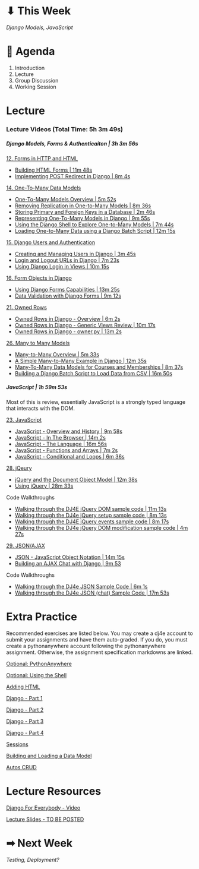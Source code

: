 # ⬇ This Week
_Django Models, JavaScript_

# 📖 Agenda
1. Introduction
2. Lecture
3. Group Discussion
4. Working Session

# Lecture
### Lecture Videos (Total Time: 5h 3m 49s)

##### Django Models, Forms & Authenticaiton | 3h 3m 56s

[12. Forms in HTTP and HTML](https://www.dj4e.com/lessons/dj4e_forms_html)
* [Building HTML Forms | 11m 48s](https://www.youtube.com/watch?v=iXgnkxwzZzM)
* [Implementing POST Redirect in Django | 8m 4s](https://www.youtube.com/watch?v=a_ahU4F1V2g)

[14. One-To-Many Data Models](https://www.dj4e.com/lessons/dj4e_one_to_many)
* [One-To-Many Models Overview | 5m 52s](https://www.youtube.com/watch?v=vgyYEE7XDzw)
* [Removing Replication in One-to-Many Models | 8m 36s](https://www.youtube.com/watch?v=JCQYxILYNIE)
* [Storing Primary and Foreign Keys in a Database | 2m 46s](https://www.youtube.com/watch?v=xmyE-zQaBEI)
* [Representing One-To-Many Models in Django | 9m 55s](https://www.youtube.com/watch?v=9t-bP963_jY)
* [Using the Django Shell to Explore One-to-Many Models | 7m 44s](https://www.youtube.com/watch?v=aGtY4xkirsE)
* [Loading One-to-Many Data using a Django Batch Script | 12m 15s](https://www.youtube.com/watch?v=4DZlvtTvSrY)

[15. Django Users and Authentication](https://www.dj4e.com/lessons/dj4e_users)
* [Creating and Managing Users in Django | 3m 45s](https://www.youtube.com/watch?v=E_X5Kr6xmNY)
* [Login and Logout URLs in Django | 7m 23s](https://www.youtube.com/watch?v=tNofsgLH7c4)
* [Using Django Login in Views | 10m 15s](https://www.youtube.com/watch?v=n5Xwqz1IJck)

[16. Form Objects in Django](https://www.dj4e.com/lessons/dj4e_forms_django)
* [Using Django Forms Capabilities | 13m 25s](https://www.youtube.com/watch?v=bYlgvmAPrp0)
* [Data Validation with Django Forms | 9m 12s](https://www.youtube.com/watch?v=kRXiMIFKzoQ)

[21. Owned Rows](https://www.dj4e.com/lessons/dj4e_owned)
* [Owned Rows in Django - Overview | 6m 2s](https://www.youtube.com/watch?v=YTK-Sx4OUqs)
* [Owned Rows in Django - Generic Views Review | 10m 17s](https://www.youtube.com/watch?v=z4iJ3Njbc9g)
* [Owned Rows in Django - owner.py | 13m 2s](https://www.youtube.com/watch?v=hznUKCsk8X8)

[26. Many to Many Models](https://www.dj4e.com/lessons/dj4e_many)
* [Many-to-Many Overview | 5m 33s](https://www.youtube.com/watch?v=JI4ZOFOubLY)
* [A Simple Many-to-Many Example in Django | 12m 35s](https://www.youtube.com/watch?v=gf2-J9YOMcc)
* [Many-To-Many Data Models for Courses and Memberships | 8m 37s](https://www.youtube.com/watch?v=kY_1a057phM)
* [Building a Django Batch Script to Load Data from CSV | 16m 50s](https://www.youtube.com/watch?v=E8y_6S2Fc5s)


##### JavaScript | 1h 59m 53s
Most of this is review, essentially JavaScript is a strongly typed language that interacts with the DOM.

[23. JavaScript](https://www.dj4e.com/lessons/dj4e_javascript)
* [JavaScript - Overview and History | 9m 58s](https://www.youtube.com/watch?v=xBpKUM1CTBQ)
* [JavaScript - In The Browser | 14m 2s](https://www.youtube.com/watch?v=wnUhEMhEeDs)
* [JavaScript - The Language | 16m 56s](https://www.youtube.com/watch?v=BtIhwBPeyp4)
* [JavaScript - Functions and Arrays | 7m 2s](https://www.youtube.com/watch?v=a7wPzoX9o_8)
* [JavaScript - Conditional and Loops | 6m 36s](https://www.youtube.com/watch?v=XtKhAo9IO5Q)

[28. jQeury](https://www.dj4e.com/lessons/jquery)
* [jQuery and the Document Object Model | 12m 38s](https://www.youtube.com/watch?v=GjvhybOHImk)
* [Using jQuery | 28m 33s](https://www.youtube.com/watch?v=G9gXLF-EPcM)

Code Walkthroughs
* [Walking through the DJ4E jQuery DOM sample code | 11m 13s](https://www.youtube.com/watch?v=XClRHt71qGw)
* [Walking through the DJ4e jQuery setup sample code | 8m 13s](https://www.youtube.com/watch?v=xI4axL8cyVU)
* [Walking through the DJ4E jQuery events sample code | 8m 17s](https://www.youtube.com/watch?v=7E4KBoE2uRM)
* [Walking through the DJ4e jQuery DOM modification sample code | 4m 27s](https://www.youtube.com/watch?v=qCFklryOSqs)

[29. JSON/AJAX](https://www.dj4e.com/lessons/json)
* [JSON - JavaScript Object Notation | 14m 15s](https://www.youtube.com/watch?v=8ifl_tEVVvY)
* [Building an AJAX Chat with Django | 9m 53](https://www.youtube.com/watch?v=FDf69yaSH8A)

Code Walkthroughs
* [Walking through the DJ4e JSON Sample Code | 6m 1s](https://www.youtube.com/watch?v=rYOdxeFYaFA)
* [Walking through the DJ4e JSON (chat) Sample Code | 17m 53s](https://www.youtube.com/watch?v=OqtEgkYbmCo)


# Extra Practice
Recommended exercises are listed below. You may create a dj4e account to submit your assignments and have them auto-graded. If you do, you must create a pythonanywhere account following the pythonanywhere assignment. Otherwise, the assignment specification markdowns are linked.


[Optional: PythonAnywhere](https://www.dj4e.com/assn/dj4e_install.md)

[Optional: Using the Shell](https://www.dj4e.com/assn/dj4e_shell.md)

[Adding HTML](https://www.dj4e.com/assn/dj4e_html.md)

[Django - Part 1](https://www.dj4e.com/assn/dj4e_tut01.md)

[Django - Part 2](https://www.dj4e.com/assn/dj4e_tut02.md)

[Django - Part 3](https://www.dj4e.com/assn/dj4e_tut03.md)

[Django - Part 4](https://www.dj4e.com/assn/dj4e_tut04.md)

[Sessions](https://www.dj4e.com/assn/dj4e_hello.md)

[Building and Loading a Data Model](https://www.dj4e.com/assn/dj4e_load.md)

[Autos CRUD](https://www.dj4e.com/assn/dj4e_autos.md)

# Lecture Resources
[Django For Everybody - Video](https://youtu.be/o0XbHvKxw7Y)

[Lecture Slides - TO BE POSTED]()

# ➡ Next Week
_Testing, Deployment?_
